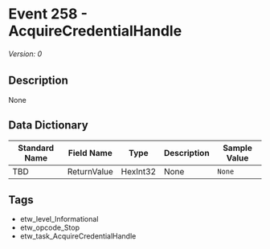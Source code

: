 # Event 258 - AcquireCredentialHandle
###### Version: 0

## Description
None

## Data Dictionary
|Standard Name|Field Name|Type|Description|Sample Value|
|---|---|---|---|---|
|TBD|ReturnValue|HexInt32|None|`None`|

## Tags
* etw_level_Informational
* etw_opcode_Stop
* etw_task_AcquireCredentialHandle